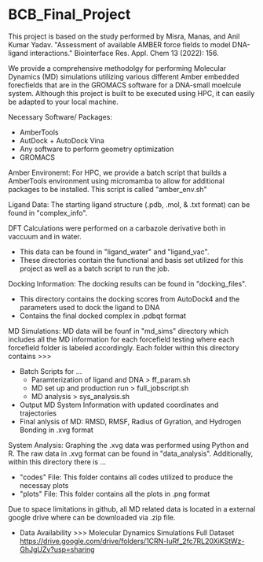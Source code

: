 # BCB_Final_Project

This project is based on the study performed by Misra, Manas, and Anil Kumar Yadav. "Assessment of available AMBER force fields to model DNA-ligand interactions." Biointerface Res. Appl. Chem 13 (2022): 156. 

We provide a comprehensive methodolgy for performing Molecular Dynamics (MD) simulations utilizing various different Amber embedded forecfields that are in the GROMACS software for a DNA-small moelcule system. Although this project is built to be executed using HPC, it can easily be adapted to your local machine.

Necessary Software/ Packages:
+ AmberTools
+ AutDock + AutoDock Vina
+ Any software to perform geometry optimization
+ GROMACS

Amber Environemt:
For HPC, we provide a batch script that builds a AmberTools environment using micromamba to allow for additional packages to be installed. This script is called "amber_env.sh"

Ligand Data:
The starting ligand structure (.pdb, .mol, & .txt format) can be found in "complex_info".

DFT Calculations were performed on a carbazole derivative both in vaccuum and in water. 
+ This data can be found in "ligand_water" and "ligand_vac".
+ These directories contain the functional and basis set utilized for this project as well as a batch script to run the job.

Docking Information:
The docking results can be found in "docking_files".
+ This directory contains the docking scores from AutoDock4 and the parameters used to dock the ligand to DNA
+ Contains the final docked complex in .pdbqt format

MD Simulations:
MD data will be founf in "md_sims" directory which includes all the MD information for each forcefield testing where each forcefield folder is labeled accordingly. Each folder within this directory contains >>>
+ Batch Scripts for ...
    - Paramterization of ligand and DNA > ff_param.sh
    - MD set up and production run > full_jobscript.sh
    - MD analysis > sys_analysis.sh
+ Output MD System Information with updated coordinates and trajectories
+ Final anlysis of MD: RMSD, RMSF, Radius of Gyration, and Hydrogen Bonding in .xvg format

System Analysis:
Graphing the .xvg data was performed using Python and R. The raw data in .xvg format can be found in "data_analysis". Additionally, within this directory there is ...
+ "codes" File: This folder contains all codes utilized to produce the necessay plots
+ "plots" File: This folder contains all the plots in .png format

Due to space limitations in github, all MD related data is located in a external google drive where can be downloaded via .zip file.
+ Data Availability >>> Molecular Dynamics Simulations Full Dataset
https://drive.google.com/drive/folders/1CRN-luRf_2fc7RL20XiKStWz-GhJgUZv?usp=sharing

